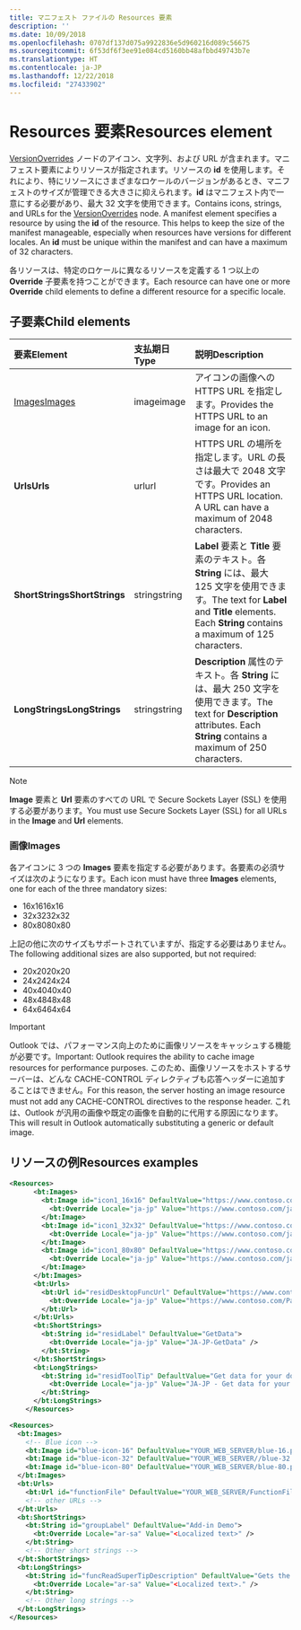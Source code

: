 ```yaml
---
title: マニフェスト ファイルの Resources 要素
description: ''
ms.date: 10/09/2018
ms.openlocfilehash: 0707df137d075a9922836e5d960216d089c56675
ms.sourcegitcommit: 6f53df6f3ee91e084cd5160bb48afbbd49743b7e
ms.translationtype: HT
ms.contentlocale: ja-JP
ms.lasthandoff: 12/22/2018
ms.locfileid: "27433902"
---
```

# <a name="resources-element"></a><span data-ttu-id="6e986-102">Resources 要素</span><span class="sxs-lookup"><span data-stu-id="6e986-102">Resources element</span></span>

<span data-ttu-id="6e986-p101">[VersionOverrides](versionoverrides.md) ノードのアイコン、文字列、および URL が含まれます。マニフェスト要素によりリソースが指定されます。リソースの **id** を使用します。それにより、特にリソースにさまざまなロケールのバージョンがあるとき、マニフェストのサイズが管理できる大きさに抑えられます。**id** はマニフェスト内で一意にする必要があり、最大 32 文字を使用できます。</span><span class="sxs-lookup"><span data-stu-id="6e986-p101">Contains icons, strings, and URLs for the [VersionOverrides](versionoverrides.md) node. A manifest element specifies a resource by using the **id** of the resource. This helps to keep the size of the manifest manageable, especially when resources have versions for different locales. An **id** must be unique within the manifest and can have a maximum of 32 characters.</span></span>

<span data-ttu-id="6e986-107">各リソースは、特定のロケールに異なるリソースを定義する 1 つ以上の **Override** 子要素を持つことができます。</span><span class="sxs-lookup"><span data-stu-id="6e986-107">Each resource can have one or more **Override** child elements to define a different resource for a specific locale.</span></span>

## <a name="child-elements"></a><span data-ttu-id="6e986-108">子要素</span><span class="sxs-lookup"><span data-stu-id="6e986-108">Child elements</span></span>

|  <span data-ttu-id="6e986-109">要素</span><span class="sxs-lookup"><span data-stu-id="6e986-109">Element</span></span> |  <span data-ttu-id="6e986-110">支払期日</span><span class="sxs-lookup"><span data-stu-id="6e986-110">Type</span></span>  |  <span data-ttu-id="6e986-111">説明</span><span class="sxs-lookup"><span data-stu-id="6e986-111">Description</span></span>  |
|:-----|:-----|:-----|
|  [<span data-ttu-id="6e986-112">Images</span><span class="sxs-lookup"><span data-stu-id="6e986-112">Images</span></span>](#images)            |  <span data-ttu-id="6e986-113">image</span><span class="sxs-lookup"><span data-stu-id="6e986-113">image</span></span>   |  <span data-ttu-id="6e986-114">アイコンの画像への HTTPS URL を指定します。</span><span class="sxs-lookup"><span data-stu-id="6e986-114">Provides the HTTPS URL to an image for an icon.</span></span> |
|  <span data-ttu-id="6e986-115">**Urls**</span><span class="sxs-lookup"><span data-stu-id="6e986-115">**Urls**</span></span>                |  <span data-ttu-id="6e986-116">url</span><span class="sxs-lookup"><span data-stu-id="6e986-116">url</span></span>     |  <span data-ttu-id="6e986-p102">HTTPS URL の場所を指定します。URL の長さは最大で 2048 文字です。</span><span class="sxs-lookup"><span data-stu-id="6e986-p102">Provides an HTTPS URL location. A URL can have a maximum of 2048 characters.</span></span> |
|  <span data-ttu-id="6e986-119">**ShortStrings**</span><span class="sxs-lookup"><span data-stu-id="6e986-119">**ShortStrings**</span></span> |  <span data-ttu-id="6e986-120">string</span><span class="sxs-lookup"><span data-stu-id="6e986-120">string</span></span>  |  <span data-ttu-id="6e986-p103">**Label** 要素と **Title** 要素のテキスト。各 **String** には、最大 125 文字を使用できます。</span><span class="sxs-lookup"><span data-stu-id="6e986-p103">The text for **Label** and **Title** elements. Each **String** contains a maximum of 125 characters.</span></span>|
|  <span data-ttu-id="6e986-123">**LongStrings**</span><span class="sxs-lookup"><span data-stu-id="6e986-123">**LongStrings**</span></span>  |  <span data-ttu-id="6e986-124">string</span><span class="sxs-lookup"><span data-stu-id="6e986-124">string</span></span>  | <span data-ttu-id="6e986-p104">**Description** 属性のテキスト。各 **String** には、最大 250 文字を使用できます。</span><span class="sxs-lookup"><span data-stu-id="6e986-p104">The text for **Description** attributes. Each **String** contains a maximum of 250 characters.</span></span>|

> [!NOTE]
> <span data-ttu-id="6e986-127">**Image** 要素と **Url** 要素のすべての URL で Secure Sockets Layer (SSL) を使用する必要があります。</span><span class="sxs-lookup"><span data-stu-id="6e986-127">You must use Secure Sockets Layer (SSL) for all URLs in the **Image** and **Url** elements.</span></span>

### <a name="images"></a><span data-ttu-id="6e986-128">画像</span><span class="sxs-lookup"><span data-stu-id="6e986-128">Images</span></span>
<span data-ttu-id="6e986-129">各アイコンに 3 つの **Images** 要素を指定する必要があります。各要素の必須サイズは次のようになります。</span><span class="sxs-lookup"><span data-stu-id="6e986-129">Each icon must have three  **Images** elements, one for each of the three mandatory sizes:</span></span>

- <span data-ttu-id="6e986-130">16x16</span><span class="sxs-lookup"><span data-stu-id="6e986-130">16x16</span></span>
- <span data-ttu-id="6e986-131">32x32</span><span class="sxs-lookup"><span data-stu-id="6e986-131">32x32</span></span>
- <span data-ttu-id="6e986-132">80x80</span><span class="sxs-lookup"><span data-stu-id="6e986-132">80x80</span></span>

<span data-ttu-id="6e986-133">上記の他に次のサイズもサポートされていますが、指定する必要はありません。</span><span class="sxs-lookup"><span data-stu-id="6e986-133">The following additional sizes are also supported, but not required:</span></span>

- <span data-ttu-id="6e986-134">20x20</span><span class="sxs-lookup"><span data-stu-id="6e986-134">20x20</span></span>
- <span data-ttu-id="6e986-135">24x24</span><span class="sxs-lookup"><span data-stu-id="6e986-135">24x24</span></span>
- <span data-ttu-id="6e986-136">40x40</span><span class="sxs-lookup"><span data-stu-id="6e986-136">40x40</span></span>
- <span data-ttu-id="6e986-137">48x48</span><span class="sxs-lookup"><span data-stu-id="6e986-137">48x48</span></span>
- <span data-ttu-id="6e986-138">64x64</span><span class="sxs-lookup"><span data-stu-id="6e986-138">64x64</span></span>

> [!IMPORTANT] 
> <span data-ttu-id="6e986-139">Outlook では、パフォーマンス向上のために画像リソースをキャッシュする機能が必要です。</span><span class="sxs-lookup"><span data-stu-id="6e986-139">Important:  Outlook requires the ability to cache image resources for performance purposes.</span></span> <span data-ttu-id="6e986-140">このため、画像リソースをホストするサーバーは、どんな CACHE-CONTROL ディレクティブも応答ヘッダーに追加することはできません。</span><span class="sxs-lookup"><span data-stu-id="6e986-140">For this reason, the server hosting an image resource must not add any CACHE-CONTROL directives to the response header.</span></span> <span data-ttu-id="6e986-141">これは、Outlook が汎用の画像や既定の画像を自動的に代用する原因になります。</span><span class="sxs-lookup"><span data-stu-id="6e986-141">This will result in Outlook automatically substituting a generic or default image.</span></span>    

## <a name="resources-examples"></a><span data-ttu-id="6e986-142">リソースの例</span><span class="sxs-lookup"><span data-stu-id="6e986-142">Resources examples</span></span> 

```XML
<Resources>
      <bt:Images>
        <bt:Image id="icon1_16x16" DefaultValue="https://www.contoso.com/icon_default.png">
          <bt:Override Locale="ja-jp" Value="https://www.contoso.com/ja-jp16-icon_default.png" />
        </bt:Image>
        <bt:Image id="icon1_32x32" DefaultValue="https://www.contoso.com/icon_default.png">
          <bt:Override Locale="ja-jp" Value="https://www.contoso.com/ja-jp32-icon_default.png" />
        </bt:Image>
        <bt:Image id="icon1_80x80" DefaultValue="https://www.contoso.com/icon_default.png">
          <bt:Override Locale="ja-jp" Value="https://www.contoso.com/ja-jp80-icon_default.png" />
        </bt:Image>
      </bt:Images>
      <bt:Urls>
        <bt:Url id="residDesktopFuncUrl" DefaultValue="https://www.contoso.com/Pages/Home.aspx">
          <bt:Override Locale="ja-jp" Value="https://www.contoso.com/Pages/Home.aspx" />
        </bt:Url>
      </bt:Urls>
      <bt:ShortStrings>
        <bt:String id="residLabel" DefaultValue="GetData">
          <bt:Override Locale="ja-jp" Value="JA-JP-GetData" />
        </bt:String>
      </bt:ShortStrings>
      <bt:LongStrings>
        <bt:String id="residToolTip" DefaultValue="Get data for your document.">
          <bt:Override Locale="ja-jp" Value="JA-JP - Get data for your document." />
        </bt:String>
      </bt:LongStrings>
    </Resources>
```

```xml
<Resources>
  <bt:Images>
    <!-- Blue icon -->
    <bt:Image id="blue-icon-16" DefaultValue="YOUR_WEB_SERVER/blue-16.png"/>
    <bt:Image id="blue-icon-32" DefaultValue="YOUR_WEB_SERVER//blue-32.png"/>
    <bt:Image id="blue-icon-80" DefaultValue="YOUR_WEB_SERVER/blue-80.png"/>
  </bt:Images>
  <bt:Urls>
    <bt:Url id="functionFile" DefaultValue="YOUR_WEB_SERVER/FunctionFile/Functions.html"/>
    <!-- other URLs -->
  </bt:Urls>
  <bt:ShortStrings>
    <bt:String id="groupLabel" DefaultValue="Add-in Demo">
      <bt:Override Locale="ar-sa" Value="<Localized text>" />
    </bt:String>
    <!-- Other short strings -->
  </bt:ShortStrings>
  <bt:LongStrings>
    <bt:String id="funcReadSuperTipDescription" DefaultValue="Gets the subject of the message or appointment.">
      <bt:Override Locale="ar-sa" Value="<Localized text>." />
    </bt:String>
    <!-- Other long strings -->
  </bt:LongStrings>
</Resources>
```
